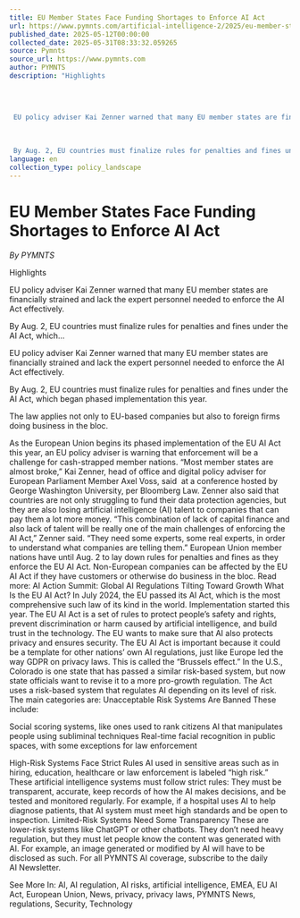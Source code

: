 ```yaml
---
title: EU Member States Face Funding Shortages to Enforce AI Act
url: https://www.pymnts.com/artificial-intelligence-2/2025/eu-member-states-face-funding-shortages-to-enforce-ai-act/
published_date: 2025-05-12T00:00:00
collected_date: 2025-05-31T08:33:32.059265
source: Pymnts
source_url: https://www.pymnts.com
author: PYMNTS
description: "Highlights 
 
 
 
 
 EU policy adviser Kai Zenner warned that many EU member states are financially strained and lack the expert personnel needed to enforce the AI Act effectively. 
 
 
 
 By Aug. 2, EU countries must finalize rules for penalties and fines under the AI Act, which..."
language: en
collection_type: policy_landscape
---
```


# EU Member States Face Funding Shortages to Enforce AI Act

*By PYMNTS*

Highlights 
 
 
 
 
 EU policy adviser Kai Zenner warned that many EU member states are financially strained and lack the expert personnel needed to enforce the AI Act effectively. 
 
 
 
 By Aug. 2, EU countries must finalize rules for penalties and fines under the AI Act, which...

EU policy adviser Kai Zenner warned that many EU member states are financially strained and lack the expert personnel needed to enforce the AI Act effectively.

By Aug. 2, EU countries must finalize rules for penalties and fines under the AI Act, which began phased implementation this year.

The law applies not only to EU-based companies but also to foreign firms doing business in the bloc.

As the European Union begins its phased implementation of the EU AI Act this year, an EU policy adviser is warning that enforcement will be a challenge for cash-strapped member nations. 
 “Most member states are almost broke,” Kai Zenner, head of office and digital policy adviser for European Parliament Member Axel Voss, said  at a conference hosted by George Washington University, per Bloomberg Law. 
 Zenner also said that countries are not only struggling to fund their data protection agencies, but they are also losing artificial intelligence (AI) talent to companies that can pay them a lot more money. 
 “This combination of lack of capital finance and also lack of talent will be really one of the main challenges of enforcing the AI Act,” Zenner said. “They need some experts, some real experts, in order to understand what companies are telling them.” 
 European Union member nations have until Aug. 2 to lay down rules for penalties and fines as they enforce the EU AI Act. 
 Non-European companies can be affected by the EU AI Act if they have customers or otherwise do business in the bloc. 
 Read more: AI Action Summit: Global AI Regulations Tilting Toward Growth 
 What Is the EU AI Act? 
 In July 2024, the EU passed its AI Act, which is the most comprehensive such law of its kind in the world. Implementation started this year. 
 The EU AI Act is a set of rules to protect people’s safety and rights, prevent discrimination or harm caused by artificial intelligence, and build trust in the technology. The EU wants to make sure that AI also protects privacy and ensures security. 
 The EU AI Act is important because it could be a template for other nations’ own AI regulations, just like Europe led the way GDPR on privacy laws. This is called the “Brussels effect.” 
 In the U.S., Colorado is one state that has passed a similar risk-based system, but now state officials want to revise it to a more pro-growth regulation. The Act uses a risk-based system that regulates AI depending on its level of risk. The main categories are: 
 Unacceptable Risk Systems Are Banned 
 These include: 
 
 Social scoring systems, like ones used to rank citizens 
 AI that manipulates people using subliminal techniques 
 Real-time facial recognition in public spaces, with some exceptions for law enforcement 
 
 High-Risk Systems Face Strict Rules 
 AI used in sensitive areas such as in hiring, education, healthcare or law enforcement is labeled “high risk.” 
 These artificial intelligence systems must follow strict rules: They must be transparent, accurate, keep records of how the AI makes decisions, and be tested and monitored regularly. 
 For example, if a hospital uses AI to help diagnose patients, that AI system must meet high standards and be open to inspection. 
 Limited-Risk Systems Need Some Transparency 
 These are lower-risk systems like ChatGPT or other chatbots. They don’t need heavy regulation, but they must let people know the content was generated with AI. For example, an image generated or modified by AI will have to be disclosed as such. 
 For all PYMNTS AI coverage, subscribe to the daily   AI Newsletter.

See More In: AI, AI regulation, AI risks, artificial intelligence, EMEA, EU AI Act, European Union, News, privacy, privacy laws, PYMNTS News, regulations, Security, Technology